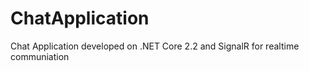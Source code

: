 # ChatApplication
Chat Application developed on .NET Core 2.2 and SignalR for realtime communiation
